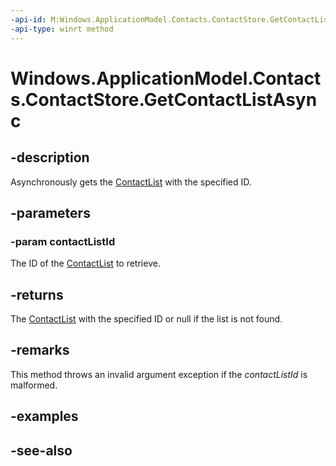----api-id: M:Windows.ApplicationModel.Contacts.ContactStore.GetContactListAsync(System.String)
-api-type: winrt method
---<!-- Method syntaxpublic Windows.Foundation.IAsyncOperation<Windows.ApplicationModel.Contacts.ContactList> GetContactListAsync(System.String contactListId)--># Windows.ApplicationModel.Contacts.ContactStore.GetContactListAsync## -descriptionAsynchronously gets the [ContactList](contactlist.md) with the specified ID.## -parameters### -param contactListIdThe ID of the [ContactList](contactlist.md) to retrieve.## -returnsThe [ContactList](contactlist.md) with the specified ID or null if the list is not found.## -remarksThis method throws an invalid argument exception if the *contactListId* is malformed.## -examples## -see-also